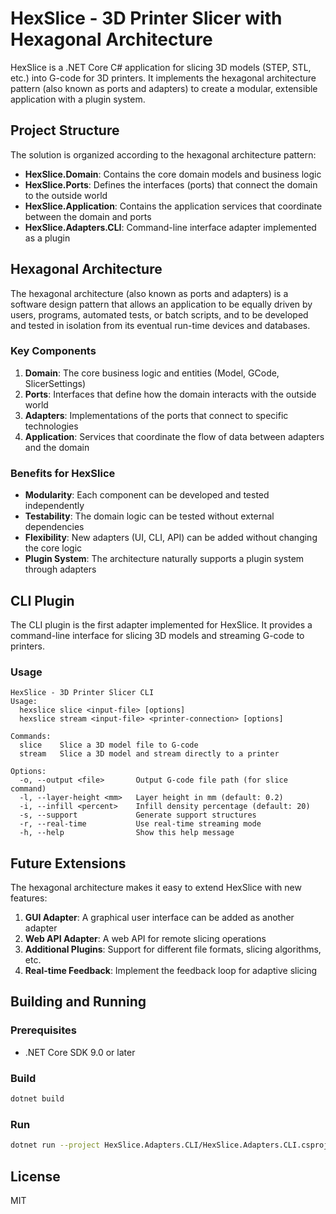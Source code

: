 # HexSlice - 3D Printer Slicer with Hexagonal Architecture

HexSlice is a .NET Core C# application for slicing 3D models (STEP, STL, etc.) into G-code for 3D printers. It implements the hexagonal architecture pattern (also known as ports and adapters) to create a modular, extensible application with a plugin system.

## Project Structure

The solution is organized according to the hexagonal architecture pattern:

- **HexSlice.Domain**: Contains the core domain models and business logic
- **HexSlice.Ports**: Defines the interfaces (ports) that connect the domain to the outside world
- **HexSlice.Application**: Contains the application services that coordinate between the domain and ports
- **HexSlice.Adapters.CLI**: Command-line interface adapter implemented as a plugin

## Hexagonal Architecture

The hexagonal architecture (also known as ports and adapters) is a software design pattern that allows an application to be equally driven by users, programs, automated tests, or batch scripts, and to be developed and tested in isolation from its eventual run-time devices and databases.

### Key Components

1. **Domain**: The core business logic and entities (Model, GCode, SlicerSettings)
2. **Ports**: Interfaces that define how the domain interacts with the outside world
3. **Adapters**: Implementations of the ports that connect to specific technologies
4. **Application**: Services that coordinate the flow of data between adapters and the domain

### Benefits for HexSlice

- **Modularity**: Each component can be developed and tested independently
- **Testability**: The domain logic can be tested without external dependencies
- **Flexibility**: New adapters (UI, CLI, API) can be added without changing the core logic
- **Plugin System**: The architecture naturally supports a plugin system through adapters

## CLI Plugin

The CLI plugin is the first adapter implemented for HexSlice. It provides a command-line interface for slicing 3D models and streaming G-code to printers.

### Usage

```
HexSlice - 3D Printer Slicer CLI
Usage:
  hexslice slice <input-file> [options]
  hexslice stream <input-file> <printer-connection> [options]

Commands:
  slice    Slice a 3D model file to G-code
  stream   Slice a 3D model and stream directly to a printer

Options:
  -o, --output <file>       Output G-code file path (for slice command)
  -l, --layer-height <mm>   Layer height in mm (default: 0.2)
  -i, --infill <percent>    Infill density percentage (default: 20)
  -s, --support             Generate support structures
  -r, --real-time           Use real-time streaming mode
  -h, --help                Show this help message
```

## Future Extensions

The hexagonal architecture makes it easy to extend HexSlice with new features:

1. **GUI Adapter**: A graphical user interface can be added as another adapter
2. **Web API Adapter**: A web API for remote slicing operations
3. **Additional Plugins**: Support for different file formats, slicing algorithms, etc.
4. **Real-time Feedback**: Implement the feedback loop for adaptive slicing

## Building and Running

### Prerequisites

- .NET Core SDK 9.0 or later

### Build

```bash
dotnet build
```

### Run

```bash
dotnet run --project HexSlice.Adapters.CLI/HexSlice.Adapters.CLI.csproj -- slice input.stl -o output.gcode
```

## License

MIT
